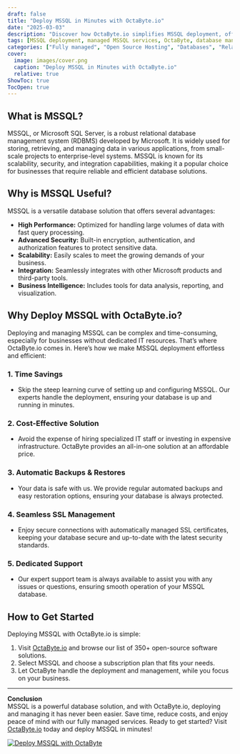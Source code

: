 ```yaml
---
draft: false
title: "Deploy MSSQL in Minutes with OctaByte.io"
date: "2025-03-03"
description: "Discover how OctaByte.io simplifies MSSQL deployment, offering a fully managed solution that saves time, reduces costs, and ensures seamless database management. Learn why MSSQL is a powerful tool and how OctaByte makes it accessible for businesses of all sizes."
tags: [MSSQL deployment, managed MSSQL services, OctaByte, database management, SQL Server, cloud database, managed IT services, automated backups, SSL management, cost-effective database solutions]
categories: ["Fully managed", "Open Source Hosting", "Databases", "Relational Databases", "MSSQL"]
cover:
  image: images/cover.png
  caption: "Deploy MSSQL in Minutes with OctaByte.io"
  relative: true
ShowToc: true
TocOpen: true
---
```



## What is MSSQL?

MSSQL, or Microsoft SQL Server, is a robust relational database management system (RDBMS) developed by Microsoft. It is widely used for storing, retrieving, and managing data in various applications, from small-scale projects to enterprise-level systems. MSSQL is known for its scalability, security, and integration capabilities, making it a popular choice for businesses that require reliable and efficient database solutions.

## Why is MSSQL Useful?

MSSQL is a versatile database solution that offers several advantages:

- **High Performance:** Optimized for handling large volumes of data with fast query processing.
- **Advanced Security:** Built-in encryption, authentication, and authorization features to protect sensitive data.
- **Scalability:** Easily scales to meet the growing demands of your business.
- **Integration:** Seamlessly integrates with other Microsoft products and third-party tools.
- **Business Intelligence:** Includes tools for data analysis, reporting, and visualization.

## Why Deploy MSSQL with OctaByte.io?

Deploying and managing MSSQL can be complex and time-consuming, especially for businesses without dedicated IT resources. That’s where OctaByte.io comes in. Here’s how we make MSSQL deployment effortless and efficient:

### 1. **Time Savings**
   - Skip the steep learning curve of setting up and configuring MSSQL. Our experts handle the deployment, ensuring your database is up and running in minutes.

### 2. **Cost-Effective Solution**
   - Avoid the expense of hiring specialized IT staff or investing in expensive infrastructure. OctaByte provides an all-in-one solution at an affordable price.

### 3. **Automatic Backups & Restores**
   - Your data is safe with us. We provide regular automated backups and easy restoration options, ensuring your database is always protected.

### 4. **Seamless SSL Management**
   - Enjoy secure connections with automatically managed SSL certificates, keeping your database secure and up-to-date with the latest security standards.

### 5. **Dedicated Support**
   - Our expert support team is always available to assist you with any issues or questions, ensuring smooth operation of your MSSQL database.

## How to Get Started

Deploying MSSQL with OctaByte.io is simple:

1. Visit [OctaByte.io](https://octabyte.io) and browse our list of 350+ open-source software solutions.
2. Select MSSQL and choose a subscription plan that fits your needs.
3. Let OctaByte handle the deployment and management, while you focus on your business.

---

**Conclusion**  
MSSQL is a powerful database solution, and with OctaByte.io, deploying and managing it has never been easier. Save time, reduce costs, and enjoy peace of mind with our fully managed services. Ready to get started? Visit [OctaByte.io](https://octabyte.io) today and deploy MSSQL in minutes!

[![Deploy MSSQL with OctaByte](/images/deploy-on-octabyte.png)](https://octabyte.io/fully-managed-open-source-services/databases/relational-databases/mssql)